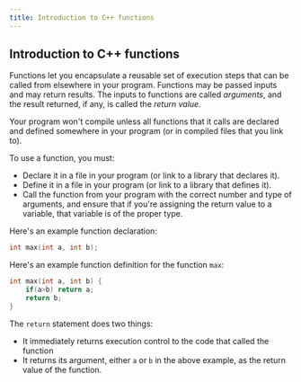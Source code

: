 ```yaml
---
title: Introduction to C++ functions
---
```


## Introduction to C++ functions

Functions let you encapsulate a reusable set of execution steps that can be called from elsewhere in your program. Functions may be passed inputs and may return results. The inputs to functions are called *arguments*, and the result returned, if any, is called the *return value*.

Your program won't compile unless all functions that it calls are declared and defined somewhere in your program (or in compiled files that you link to).

To use a function, you must:

* Declare it in a file in your program (or link to a library that declares it).
* Define it in a file in your program (or link to a library that defines it).
* Call the function from your program with the correct number and type of arguments, and ensure that if you're assigning the return value to a variable, that variable is of the proper type.

Here's an example function declaration:

```cpp
int max(int a, int b);
```

Here's an example function definition for the function `max`:

```cpp
int max(int a, int b) {
	if(a>b) return a;
	return b;
}
```

The `return` statement does two things:

* It immediately returns execution control to the code that called the function
* It returns its argument, either `a` or `b` in the above example, as the return value of the function.




